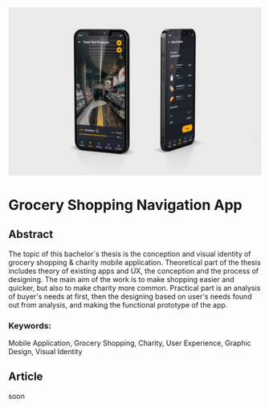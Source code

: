 <!-- Add an *optional* hero image to provide visual context. -->

![A Mobile App Mock-up Picture with Two Phones which Shows Tracking Screen and Charity Screen.](./img/thesis-abstract-hero.jpg)

# Grocery Shopping Navigation App

## Abstract
The topic of this bachelor´s thesis is the conception and visual identity of grocery shopping & charity mobile application. Theoretical part of the thesis includes theory of existing apps and UX, the conception and the process of designing. The main aim of the work is to make shopping easier and quicker, but also to make charity more common. Practical part is an analysis of buyer's needs at first, then the designing based on user's needs found out from analysis, and making the functional prototype of the app. 

### Keywords: 
Mobile Application, Grocery Shopping, Charity, User Experience, Graphic Design, Visual Identity

## Article
soon
<!-- Expanded article based on outline. -->

